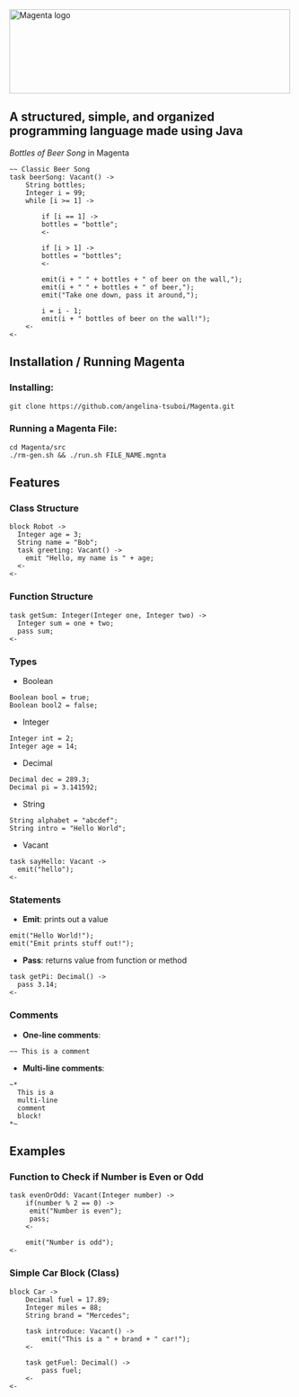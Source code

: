 <img src="https://github.com/angelina-tsuboi/Magenta/blob/master/styles/images/Logo.png" alt="Magenta logo" width="500" height="150"/>

## A structured, simple, and organized programming language made using Java

*Bottles of Beer Song* in Magenta 
```
~~ Classic Beer Song
task beerSong: Vacant() ->  
    String bottles;
    Integer i = 99;
    while [i >= 1] ->

        if [i == 1] ->
        bottles = "bottle";
        <-
        
        if [i > 1] ->
        bottles = "bottles";
        <-

        emit(i + " " + bottles + " of beer on the wall,");
        emit(i + " " + bottles + " of beer,");
        emit("Take one down, pass it around,");

        i = i - 1;
        emit(i + " bottles of beer on the wall!");
    <-
<-
```

## Installation / Running Magenta

### Installing: 
```
git clone https://github.com/angelina-tsuboi/Magenta.git
```
### Running a Magenta File: 
```
cd Magenta/src
./rm-gen.sh && ./run.sh FILE_NAME.mgnta
```

## Features

### Class Structure
```
block Robot ->
  Integer age = 3;
  String name = "Bob";
  task greeting: Vacant() -> 
    emit "Hello, my name is " + age;
  <-
<-
```

### Function Structure
```
task getSum: Integer(Integer one, Integer two) ->
  Integer sum = one + two;
  pass sum;
<-
```

### Types
- Boolean
```
Boolean bool = true;
Boolean bool2 = false;
```
- Integer
```
Integer int = 2;
Integer age = 14;
```
- Decimal
```
Decimal dec = 289.3;
Decimal pi = 3.141592;
```
- String
```
String alphabet = "abcdef";
String intro = "Hello World";
```
- Vacant
```
task sayHello: Vacant -> 
  emit("hello");
<-
```
### Statements
- **Emit**: prints out a value
```
emit("Hello World!");
emit("Emit prints stuff out!");
```

- **Pass**: returns value from function or method
```
task getPi: Decimal() -> 
  pass 3.14;
<-
```
### Comments
- **One-line comments**:
```
~~ This is a comment
```
- **Multi-line comments**:
```
~* 
  This is a 
  multi-line 
  comment
  block!
*~
```

## Examples

### Function to Check if Number is Even or Odd
```
task evenOrOdd: Vacant(Integer number) -> 
    if(number % 2 == 0) ->
     emit("Number is even");
     pass;
    <-
    
    emit("Number is odd");
<-
```
### Simple Car Block (Class)
```
block Car ->
    Decimal fuel = 17.89;
    Integer miles = 88;
    String brand = "Mercedes";
    
    task introduce: Vacant() ->
        emit("This is a " + brand + " car!");
    <-
    
    task getFuel: Decimal() ->
        pass fuel;
    <-
<-
```
